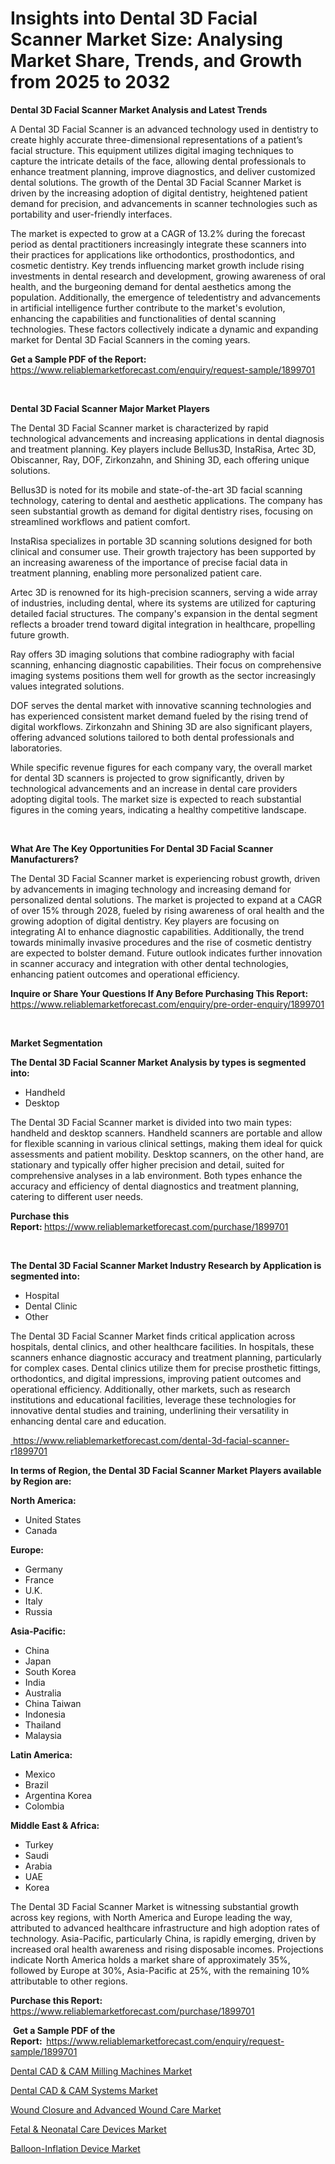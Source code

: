<p><h1>Insights into Dental 3D Facial Scanner Market Size: Analysing Market Share, Trends, and Growth from 2025 to 2032</h1></p><p><strong>Dental 3D Facial Scanner Market Analysis and Latest Trends</strong></p>
<p><p>A Dental 3D Facial Scanner is an advanced technology used in dentistry to create highly accurate three-dimensional representations of a patient’s facial structure. This equipment utilizes digital imaging techniques to capture the intricate details of the face, allowing dental professionals to enhance treatment planning, improve diagnostics, and deliver customized dental solutions. The growth of the Dental 3D Facial Scanner Market is driven by the increasing adoption of digital dentistry, heightened patient demand for precision, and advancements in scanner technologies such as portability and user-friendly interfaces.</p><p>The market is expected to grow at a CAGR of 13.2% during the forecast period as dental practitioners increasingly integrate these scanners into their practices for applications like orthodontics, prosthodontics, and cosmetic dentistry. Key trends influencing market growth include rising investments in dental research and development, growing awareness of oral health, and the burgeoning demand for dental aesthetics among the population. Additionally, the emergence of teledentistry and advancements in artificial intelligence further contribute to the market's evolution, enhancing the capabilities and functionalities of dental scanning technologies. These factors collectively indicate a dynamic and expanding market for Dental 3D Facial Scanners in the coming years.</p></p>
<p><strong>Get a Sample PDF of the Report:&nbsp;</strong> <a href="https://www.reliablemarketforecast.com/enquiry/request-sample/1899701?utm_campaign=1897&utm_medium=2&utm_source=Github&utm_content=ia&utm_term=05032025&utm_id=dental-3d-facial-scanner">https://www.reliablemarketforecast.com/enquiry/request-sample/1899701</a></p>
<p>&nbsp;</p>
<p><strong>Dental 3D Facial Scanner Major Market Players</strong></p>
<p><p>The Dental 3D Facial Scanner market is characterized by rapid technological advancements and increasing applications in dental diagnosis and treatment planning. Key players include Bellus3D, InstaRisa, Artec 3D, Obiscanner, Ray, DOF, Zirkonzahn, and Shining 3D, each offering unique solutions.</p><p>Bellus3D is noted for its mobile and state-of-the-art 3D facial scanning technology, catering to dental and aesthetic applications. The company has seen substantial growth as demand for digital dentistry rises, focusing on streamlined workflows and patient comfort.</p><p>InstaRisa specializes in portable 3D scanning solutions designed for both clinical and consumer use. Their growth trajectory has been supported by an increasing awareness of the importance of precise facial data in treatment planning, enabling more personalized patient care.</p><p>Artec 3D is renowned for its high-precision scanners, serving a wide array of industries, including dental, where its systems are utilized for capturing detailed facial structures. The company's expansion in the dental segment reflects a broader trend toward digital integration in healthcare, propelling future growth.</p><p>Ray offers 3D imaging solutions that combine radiography with facial scanning, enhancing diagnostic capabilities. Their focus on comprehensive imaging systems positions them well for growth as the sector increasingly values integrated solutions.</p><p>DOF serves the dental market with innovative scanning technologies and has experienced consistent market demand fueled by the rising trend of digital workflows. Zirkonzahn and Shining 3D are also significant players, offering advanced solutions tailored to both dental professionals and laboratories.</p><p>While specific revenue figures for each company vary, the overall market for dental 3D scanners is projected to grow significantly, driven by technological advancements and an increase in dental care providers adopting digital tools. The market size is expected to reach substantial figures in the coming years, indicating a healthy competitive landscape.</p></p>
<p>&nbsp;</p>
<p><strong>What Are The Key Opportunities For Dental 3D Facial Scanner Manufacturers?</strong></p>
<p><p>The Dental 3D Facial Scanner market is experiencing robust growth, driven by advancements in imaging technology and increasing demand for personalized dental solutions. The market is projected to expand at a CAGR of over 15% through 2028, fueled by rising awareness of oral health and the growing adoption of digital dentistry. Key players are focusing on integrating AI to enhance diagnostic capabilities. Additionally, the trend towards minimally invasive procedures and the rise of cosmetic dentistry are expected to bolster demand. Future outlook indicates further innovation in scanner accuracy and integration with other dental technologies, enhancing patient outcomes and operational efficiency.</p></p>
<p><strong>Inquire or Share Your Questions If Any Before Purchasing This Report:</strong> <a href="https://www.reliablemarketforecast.com/enquiry/pre-order-enquiry/1899701?utm_campaign=1897&utm_medium=2&utm_source=Github&utm_content=ia&utm_term=05032025&utm_id=dental-3d-facial-scanner">https://www.reliablemarketforecast.com/enquiry/pre-order-enquiry/1899701</a></p>
<p>&nbsp;</p>
<p><strong>Market Segmentation</strong></p>
<p><strong>The Dental 3D Facial Scanner Market Analysis by types is segmented into:</strong></p>
<p><ul><li>Handheld</li><li>Desktop</li></ul></p>
<p><p>The Dental 3D Facial Scanner market is divided into two main types: handheld and desktop scanners. Handheld scanners are portable and allow for flexible scanning in various clinical settings, making them ideal for quick assessments and patient mobility. Desktop scanners, on the other hand, are stationary and typically offer higher precision and detail, suited for comprehensive analyses in a lab environment. Both types enhance the accuracy and efficiency of dental diagnostics and treatment planning, catering to different user needs.</p></p>
<p><strong>Purchase this Report:&nbsp;</strong><a href="https://www.reliablemarketforecast.com/purchase/1899701?utm_campaign=1897&utm_medium=2&utm_source=Github&utm_content=ia&utm_term=05032025&utm_id=dental-3d-facial-scanner">https://www.reliablemarketforecast.com/purchase/1899701</a></p>
<p>&nbsp;</p>
<p><strong>The Dental 3D Facial Scanner Market Industry Research by Application is segmented into:</strong></p>
<p><ul><li>Hospital</li><li>Dental Clinic</li><li>Other</li></ul></p>
<p><p>The Dental 3D Facial Scanner Market finds critical application across hospitals, dental clinics, and other healthcare facilities. In hospitals, these scanners enhance diagnostic accuracy and treatment planning, particularly for complex cases. Dental clinics utilize them for precise prosthetic fittings, orthodontics, and digital impressions, improving patient outcomes and operational efficiency. Additionally, other markets, such as research institutions and educational facilities, leverage these technologies for innovative dental studies and training, underlining their versatility in enhancing dental care and education.</p></p>
<p><a href="https://www.reliablemarketforecast.com/dental-3d-facial-scanner-r1899701?utm_campaign=1897&utm_medium=2&utm_source=Github&utm_content=ia&utm_term=05032025&utm_id=dental-3d-facial-scanner">&nbsp;https://www.reliablemarketforecast.com/dental-3d-facial-scanner-r1899701</a></p>
<p><strong>In terms of Region, the Dental 3D Facial Scanner Market Players available by Region are:</strong></p>
<p>
    <p> <strong> North America: </strong>
        <ul>
            <li>United States</li>
            <li>Canada</li>
        </ul>
        </p> 
    <p> <strong> Europe: </strong>
        <ul>
            <li>Germany</li>
            <li>France</li>
            <li>U.K.</li>
            <li>Italy</li>
            <li>Russia</li>
        </ul>
        </p> 
    <p> <strong> Asia-Pacific: </strong>
        <ul>
            <li>China</li>
            <li>Japan</li>
            <li>South Korea</li>
            <li>India</li>
            <li>Australia</li>
            <li>China Taiwan</li>
            <li>Indonesia</li>
            <li>Thailand</li>
            <li>Malaysia</li>
        </ul>
        </p> 
    <p> <strong> Latin America: </strong>
        <ul>
            <li>Mexico</li>
            <li>Brazil</li>
            <li>Argentina Korea</li>
            <li>Colombia</li>
        </ul>
        </p> 
    <p> <strong> Middle East & Africa: </strong>
        <ul>
            <li>Turkey</li>
            <li>Saudi</li>
            <li>Arabia</li>
            <li>UAE</li>
            <li>Korea</li>
        </ul>
    </p>
    </p>
<p><p>The Dental 3D Facial Scanner Market is witnessing substantial growth across key regions, with North America and Europe leading the way, attributed to advanced healthcare infrastructure and high adoption rates of technology. Asia-Pacific, particularly China, is rapidly emerging, driven by increased oral health awareness and rising disposable incomes. Projections indicate North America holds a market share of approximately 35%, followed by Europe at 30%, Asia-Pacific at 25%, with the remaining 10% attributable to other regions.</p></p>
<p><strong>Purchase this Report: </strong><a href="https://www.reliablemarketforecast.com/purchase/1899701?utm_campaign=1897&utm_medium=2&utm_source=Github&utm_content=ia&utm_term=05032025&utm_id=dental-3d-facial-scanner">https://www.reliablemarketforecast.com/purchase/1899701</a></p>
<p>&nbsp;<strong>Get a Sample PDF of the Report:&nbsp;&nbsp;</strong><a href="https://www.reliablemarketforecast.com/enquiry/request-sample/1899701?utm_campaign=1897&utm_medium=2&utm_source=Github&utm_content=ia&utm_term=05032025&utm_id=dental-3d-facial-scanner">https://www.reliablemarketforecast.com/enquiry/request-sample/1899701</a></p>
<p><strong></strong></p>
<p><p><a href="https://github.com/resiebustin/Market-Research-Report-List-1/blob/main/dental-cad-cam-milling-machines-market.md?utm_campaign=1897&utm_medium=2&utm_source=Github&utm_content=ia&utm_term=05032025&utm_id=dental-3d-facial-scanner">Dental CAD & CAM Milling Machines Market</a></p><p><a href="https://github.com/rndwazeri/Market-Research-Report-List-1/blob/main/dental-cad-cam-systems-market.md?utm_campaign=1897&utm_medium=2&utm_source=Github&utm_content=ia&utm_term=05032025&utm_id=dental-3d-facial-scanner">Dental CAD & CAM Systems Market</a></p><p><a href="https://github.com/sivyerloucks/Market-Research-Report-List-1/blob/main/wound-closure-and-advanced-wound-care-market.md?utm_campaign=1897&utm_medium=2&utm_source=Github&utm_content=ia&utm_term=05032025&utm_id=dental-3d-facial-scanner">Wound Closure and Advanced Wound Care Market</a></p><p><a href="https://github.com/rwanjamiul/Market-Research-Report-List-1/blob/main/fetal-neonatal-care-devices-market.md?utm_campaign=1897&utm_medium=2&utm_source=Github&utm_content=ia&utm_term=05032025&utm_id=dental-3d-facial-scanner">Fetal & Neonatal Care Devices Market</a></p><p><a href="https://github.com/safatabhee/Market-Research-Report-List-1/blob/main/balloon-inflation-device-market.md?utm_campaign=1897&utm_medium=2&utm_source=Github&utm_content=ia&utm_term=05032025&utm_id=dental-3d-facial-scanner">Balloon-Inflation Device Market</a></p></p>